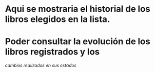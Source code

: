 # Aqui se mostraria el historial de los libros elegidos en la lista.

# Poder consultar la **evolución** de los libros registrados y los
*cambios realizados en sus estados*
